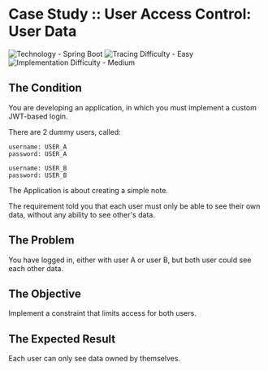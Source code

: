 # Case Study :: User Access Control: User Data

![Technology - Spring Boot](https://img.shields.io/badge/Technology-Spring_Boot-blue)
![Tracing Difficulty - Easy](https://img.shields.io/badge/Tracing_Difficulty-Easy-green)
![Implementation Difficulty - Medium](https://img.shields.io/badge/Implementation_Difficulty-Medium-yellow)

## The Condition

You are developing an application, in which you must implement a custom JWT-based login.

There are 2 dummy users, called:

```text
username: USER_A
password: USER_A
```

```text
username: USER_B
password: USER_B
```

The Application is about creating a simple note.

The requirement told you that each user must only be able to see their own data, without any ability to see other's data.

## The Problem

You have logged in, either with user A or user B, but both user could see each other data.

## The Objective

Implement a constraint that limits access for both users.

## The Expected Result

Each user can only see data owned by themselves.
